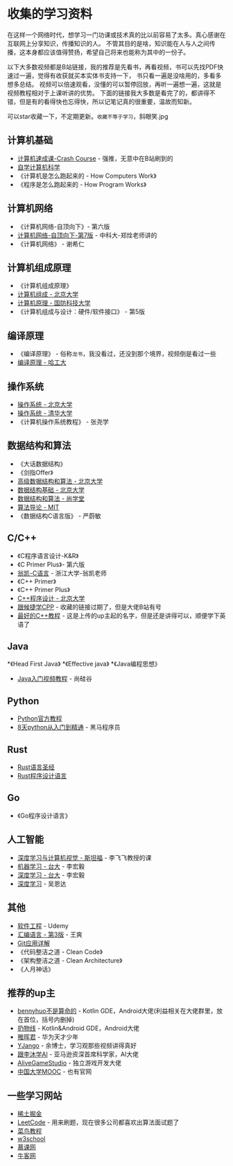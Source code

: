 #  收集的学习资料

在这样一个网络时代，想学习一门功课或技术真的比以前容易了太多。真心感谢在互联网上分享知识，传播知识的人。
不管其目的是啥，知识能在人与人之间传播，这本身都应该值得赞扬，希望自己将来也能称为其中的一份子。

以下大多数视频都是B站链接，我的推荐是先看书，再看视频，书可以先找PDF快速过一遍，觉得有收获就买本实体书支持一下，
书只看一遍是没啥用的，多看多想多总结。
视频可以倍速观看，没懂的可以暂停回放，再听一遍想一遍，这就是视频教程相对于上课听讲的优势。
下面的链接我大多数是看完了的，都讲得不错，但是有的看得快也忘得快，所以记笔记真的很重要，温故而知新。

可以star收藏一下，不定期更新。`收藏不等于学习`，斜眼笑.jpg

## 计算机基础

* [计算机速成课-Crash Course](https://www.bilibili.com/video/BV1EW411u7th) - 强推，无意中在B站刷到的
* [自学计算机科学](https://github.com/izackwu/TeachYourselfCS-CN/blob/master/TeachYourselfCS-CN.md)
* 《计算机是怎么跑起来的 - How Computers Work》
* 《程序是怎么跑起来的 - How Program Works》

## 计算机网络

* 《计算机网络-自顶向下》- 第六版
* [计算机网络-自顶向下-第7版](https://www.bilibili.com/video/BV1JV411t7ow) - 中科大-郑烇老师讲的
* 《计算机网络》 - 谢希仁

## 计算机组成原理

* 《计算机组成原理》
* [计算机组成 - 北京大学](https://www.bilibili.com/video/BV1Xx411Q7Nz)
* [计算机原理 - 国防科技大学](https://www.bilibili.com/video/BV1Jt411G7v9)
* 《计算机组成与设计：硬件/软件接口》 - 第5版

## 编译原理

* 《编译原理》 - 俗称`龙书`，我没看过，还没到那个境界，视频倒是看过一些
* [编译原理 - 哈工大](https://www.bilibili.com/video/BV1zW411t7YE)

## 操作系统

* [操作系统 - 北京大学](https://www.bilibili.com/video/BV1Gx411Q7ro)
* [操作系统 - 清华大学](https://www.bilibili.com/video/BV1wq4y1M7qf)
* 《计算机操作系统教程》 - 张尧学

## 数据结构和算法

* 《大话数据结构》
* 《剑指Offer》
* [高级数据结构和算法 - 北京大学](https://www.bilibili.com/video/BV1Wx411U7Ls)
* [数据结构基础 - 北京大学](https://www.bilibili.com/video/BV1Hx411U7Km)
* [数据结构和算法 - 尚学堂](https://www.bilibili.com/video/BV1bW411o7xJ)
* [算法导论 - MIT](https://www.bilibili.com/video/BV1ex411k7gk)
* 《数据结构C语言版》 - 严蔚敏

## C/C++

* 《C程序语言设计-K&R》
* 《C Primer Plus》- 第六版
* [翁凯-C语言](https://www.bilibili.com/video/BV19W411B7w1) - 浙江大学-翁凯老师
* 《C++ Primer》
* 《C++ Primer Plus》
* [C++程序设计 - 北京大学](https://www.bilibili.com/video/BV1Hx411U7xL)
* [跟候捷学CPP]() - 收藏的链接过期了，但是大佬B站有号
* [最好的C++教程](https://www.bilibili.com/video/BV1VJ411M7WR) - 这是上传的up主起的名字，但是还是讲得可以，顺便学下英语了

## Java

*《Head First Java》
*《Effective java》
*《Java编程思想》
* [Java入门视频教程](https://www.bilibili.com/video/av48144058) - 尚硅谷

## Python

* [Python官方教程](https://docs.python.org/zh-cn/3.12/tutorial/index.html)
* [8天python从入门到精通](https://www.bilibili.com/video/BV1qW4y1a7fU) - 黑马程序员

## Rust

* [Rust语言圣经](https://course.rs/about-book.html)
* [Rust程序设计语言](https://kaisery.github.io/trpl-zh-cn/)

## Go

* 《Go程序设计语言》

## 人工智能

* [深度学习与计算机视觉 - 斯坦福]() - 李飞飞教授的课
* [机器学习 - 台大](https://www.bilibili.com/video/BV1Ht411g7Ef) - 李宏毅
* [深度学习 - 台大](https://www.bilibili.com/video/BV1JA411c7VT) - 李宏毅
* [深度学习](https://www.bilibili.com/video/BV16r4y1Y7jv) - 吴恩达

## 其他

* [软件工程](https://www.bilibili.com/video/BV1F34y1j7Sn) - Udemy
* [汇编语言 - 第3版](https://www.bilibili.com/video/BV1Wu411B72F) - 王爽
* [Git应用详解](https://www.bilibili.com/video/BV1Bt411b7sk)
* 《代码整洁之道 - Clean Code》
* 《架构整洁之道 - Clean Architecture》
* 《人月神话》

## 推荐的up主

* [bennyhuo不是算命的](https://space.bilibili.com/28615855) - Kotlin GDE，Android大佬(利益相关在大佬群里，放在首位，括号内删掉)
* [扔物线](https://space.bilibili.com/27559447) - Kotlin&Android GDE，Android大佬
* [稚晖君](https://space.bilibili.com/20259914) - 华为天才少年
* [YJango](https://space.bilibili.com/344849038) - 余博士，学习观那些视频讲得真好
* [跟李沐学AI](https://space.bilibili.com/1567748478) - 亚马逊资深首席科学家，AI大佬
* [AliveGameStudio](https://space.bilibili.com/580207) - 独立游戏开发大佬
* [中国大学MOOC](https://space.bilibili.com/243619979) - 也有官网

## 一些学习网站

* [稀土掘金](https://juejin.cn/)
* [LeetCode](https://leetcode.cn) - 用来刷题，现在很多公司都喜欢出算法面试题了
* [菜鸟教程](https://www.runoob.com/)
* [w3school](https://www.w3school.com.cn/)
* [慕课网](https://www.imooc.com/)
* [牛客网](https://www.nowcoder.com/)



